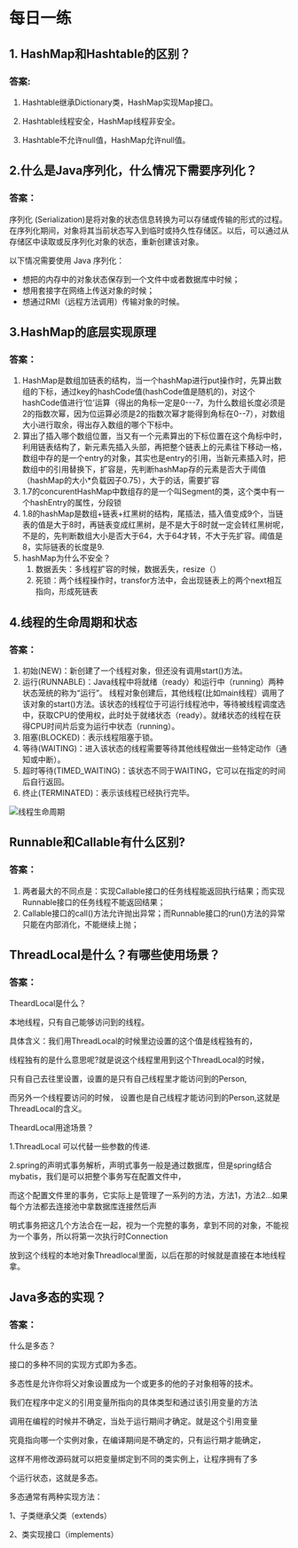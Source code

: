# 每日一练

## 1. HashMap和Hashtable的区别？

### 答案:

1. Hashtable继承Dictionary类，HashMap实现Map接口。


2. Hashtable线程安全，HashMap线程非安全。
3. Hashtable不允许null值，HashMap允许null值。

## 2.什么是Java序列化，什么情况下需要序列化？

### 答案：

序列化 (Serialization)是将对象的状态信息转换为可以存储或传输的形式的过程。在序列化期间，对象将其当前状态写入到临时或持久性存储区。以后，可以通过从存储区中读取或反序列化对象的状态，重新创建该对象。

以下情况需要使用 Java 序列化：

- 想把的内存中的对象状态保存到一个文件中或者数据库中时候；
- 想用套接字在网络上传送对象的时候；
- 想通过RMI（远程方法调用）传输对象的时候。

## 3.HashMap的底层实现原理

### 答案：

1. HashMap是数组加链表的结构，当一个hashMap进行put操作时，先算出数组的下标，通过key的hashCode值(hashCode值是随机的)，对这个hashCode值进行‘位’运算（得出的角标一定是0---7，为什么数组长度必须是2的指数次幂，因为位运算必须是2的指数次幂才能得到角标在0--7），对数组大小进行取余，得出存入数组的哪个下标中。
2. 算出了插入哪个数组位置，当又有一个元素算出的下标位置在这个角标中时，利用链表结构了，新元素先插入头部，再把整个链表上的元素往下移动一格，数组中存的是一个entry的对象，其实也是entry的引用，当新元素插入时，把数组中的引用替换下，扩容是，先判断hashMap存的元素是否大于阈值（hashMap的大小*负载因子0.75），大于的话，需要扩容
3. 1.7的concurentHashMap中数组存的是一个叫Segment的类，这个类中有一个hashEntry的属性，分段锁
4. 1.8的hashMap是数组+链表+红黑树的结构，尾插法，插入值变成9个，当链表的值是大于8时，再链表变成红黑树，是不是大于8时就一定会转红黑树呢，不是的，先判断数组大小是否大于64，大于64才转，不大于先扩容。阈值是8，实际链表的长度是9.
5. hashMap为什么不安全？
   1. 数据丢失：多线程扩容的时候，数据丢失，resize（）
   2. 死锁：两个线程操作时，transfor方法中，会出现链表上的两个next相互指向，形成死链表

## 4.线程的生命周期和状态

### 答案：

1. 初始(NEW)：新创建了一个线程对象，但还没有调用start()方法。
2. 运行(RUNNABLE)：Java线程中将就绪（ready）和运行中（running）两种状态笼统的称为“运行”。
线程对象创建后，其他线程(比如main线程）调用了该对象的start()方法。该状态的线程位于可运行线程池中，等待被线程调度选中，获取CPU的使用权，此时处于就绪状态（ready）。就绪状态的线程在获得CPU时间片后变为运行中状态（running）。
3. 阻塞(BLOCKED)：表示线程阻塞于锁。
4. 等待(WAITING)：进入该状态的线程需要等待其他线程做出一些特定动作（通知或中断）。
5. 超时等待(TIMED_WAITING)：该状态不同于WAITING，它可以在指定的时间后自行返回。
6. 终止(TERMINATED)：表示该线程已经执行完毕。

![线程生命周期](/images/线程生命周期.png)

## Runnable和Callable有什么区别?

### 答案：

1. 两者最大的不同点是：实现Callable接口的任务线程能返回执行结果；而实现Runnable接口的任务线程不能返回结果；
2. Callable接口的call()方法允许抛出异常；而Runnable接口的run()方法的异常只能在内部消化，不能继续上抛；

## ThreadLocal是什么？有哪些使用场景？

### 答案：

TheardLocal是什么？

本地线程，只有自己能够访问到的线程。

具体含义：我们用ThreadLocal的时候里边设置的这个值是线程独有的，

线程独有的是什么意思呢?就是说这个线程里用到这个ThreadLocal的时候，

只有自己去往里设置，设置的是只有自己线程里才能访问到的Person,

而另外一个线程要访问的时候， 设置也是自己线程才能访问到的Person,这就是ThreadLocal的含义。

TheardLocal用途场景？

1.ThreadLocal 可以代替一些参数的传递.

2.spring的声明式事务解析，声明式事务一般是通过数据库，但是spring结合mybatis，我们是可以把整个事务写在配置文件中，

而这个配置文件里的事务，它实际上是管理了一系列的方法，方法1，方法2...如果每个方法都去连接池中拿数据库连接然后声

明式事务把这几个方法合在一起，视为一个完整的事务，拿到不同的对象，不能视为一个事务，所以将第一次执行时Connection

放到这个线程的本地对象Threadlocal里面，以后在那的时候就是直接在本地线程拿。

## Java多态的实现？

### 答案：

什么是多态？

接口的多种不同的实现方式即为多态。

多态性是允许你将父对象设置成为一个或更多的他的子对象相等的技术。

我们在程序中定义的引用变量所指向的具体类型和通过该引用变量的方法

调用在编程的时候并不确定，当处于运行期间才确定。就是这个引用变量

究竟指向哪一个实例对象，在编译期间是不确定的，只有运行期才能确定，

这样不用修改源码就可以把变量绑定到不同的类实例上，让程序拥有了多

个运行状态，这就是多态。

多态通常有两种实现方法：

1、子类继承父类（extends）

2、类实现接口（implements）